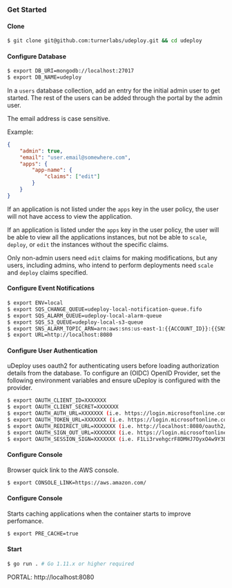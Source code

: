 
### Get Started ###

#### Clone ####
```bash
$ git clone git@github.com:turnerlabs/udeploy.git && cd udeploy
```

#### Configure Database ####
```bash
$ export DB_URI=mongodb://localhost:27017 
$ export DB_NAME=udeploy
```

In a `users` database collection, add an entry for the initial admin user to get started. The rest of the users can be added through the portal by the admin user. 

The email address is case sensitive.

Example:
```json
{
    "admin": true,
    "email": "user.email@somewhere.com",
    "apps": {
        "app-name": {
            "claims": ["edit"]
        }
    }
}
```

If an application is not listed under the `apps` key in the user policy, the user will not have access to view the application. 

If an application is listed under the `apps` key in the user policy, the user will be able to view all the applications instances, but not be able to `scale`, `deploy`, or `edit` the instances without the specific claims.

Only non-admin users need `edit` claims for making modifications, but any users, including admins, who intend to perform deployments need `scale` and `deploy` claims specified.

#### Configure Event Notifications ####
```bash
$ export ENV=local
$ export SQS_CHANGE_QUEUE=udeploy-local-notification-queue.fifo
$ export SQS_ALARM_QUEUE=udeploy-local-alarm-queue
$ export SQS_S3_QUEUE=udeploy-local-s3-queue
$ export SNS_ALARM_TOPIC_ARN=arn:aws:sns:us-east-1:{{ACCOUNT_ID}}:{{SNS_ALARM_TOPIC_NAME}
$ export URL=http://localhost:8080
```

#### Configure User Authentication ####
uDeploy uses oauth2 for authenticating users before loading authorization details from the database. To configure an (OIDC) OpenID Provider, set the following environment variables and ensure uDeploy is configured with the provider.

```bash
$ export OAUTH_CLIENT_ID=XXXXXXX 
$ export OAUTH_CLIENT_SECRET=XXXXXXX
$ export OAUTH_AUTH_URL=XXXXXXX (i.e. https://login.microsoftonline.com/{{TENANT_ID}}/oauth2/v2.0/authorize)
$ export OAUTH_TOKEN_URL=XXXXXXX (i.e. https://login.microsoftonline.com/{{TENANT_ID}}/oauth2/v2.0/token)
$ export OAUTH_REDIRECT_URL=XXXXXXX (i.e. http://localhost:8080/oauth2/response)
$ export OAUTH_SIGN_OUT_URL=XXXXXXX (i.e. https://login.microsoftonline.com/{{TENANT_ID}}/oauth2/logout?client_id={{CLIENT_ID}})
$ export OAUTH_SESSION_SIGN=XXXXXXX (i.e. F1Li3rvehgcrF8DMHJ7OyxO4w9Y3D)
```

#### Configure Console ####
Browser quick link to the AWS console.
```bash
$ export CONSOLE_LINK=https://aws.amazon.com/
```

#### Configure Console ####
Starts caching applications when the container starts to improve perfomance.
```bash
$ export PRE_CACHE=true
```


#### Start #### 

```bash
$ go run . # Go 1.11.x or higher required
```

PORTAL: http://localhost:8080